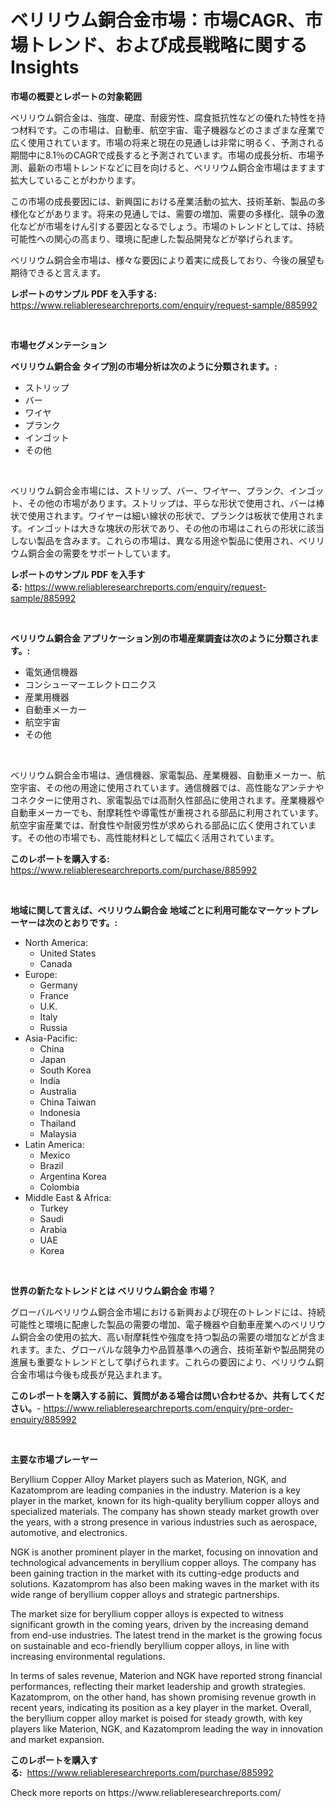 <p><h1>ベリリウム銅合金市場：市場CAGR、市場トレンド、および成長戦略に関するInsights</h1></p><p><strong>市場の概要とレポートの対象範囲</strong></p>
<p><p>ベリリウム銅合金は、強度、硬度、耐疲労性、腐食抵抗性などの優れた特性を持つ材料です。この市場は、自動車、航空宇宙、電子機器などのさまざまな産業で広く使用されています。市場の将来と現在の見通しは非常に明るく、予測される期間中に8.1％のCAGRで成長すると予測されています。市場の成長分析、市場予測、最新の市場トレンドなどに目を向けると、ベリリウム銅合金市場はますます拡大していることがわかります。</p><p>この市場の成長要因には、新興国における産業活動の拡大、技術革新、製品の多様化などがあります。将来の見通しでは、需要の増加、需要の多様化、競争の激化などが市場をけん引する要因となるでしょう。市場のトレンドとしては、持続可能性への関心の高まり、環境に配慮した製品開発などが挙げられます。</p><p>ベリリウム銅合金市場は、様々な要因により着実に成長しており、今後の展望も期待できると言えます。</p></p>
<p><strong>レポートのサンプル PDF を入手する:</strong> <a href="https://www.reliableresearchreports.com/enquiry/request-sample/885992">https://www.reliableresearchreports.com/enquiry/request-sample/885992</a></p>
<p>&nbsp;</p>
<p><strong>市場セグメンテーション</strong></p>
<p><strong>ベリリウム銅合金 タイプ別の市場分析は次のように分類されます。:</strong></p>
<p><ul><li>ストリップ</li><li>バー</li><li>ワイヤ</li><li>プランク</li><li>インゴット</li><li>その他</li></ul></p>
<p>&nbsp;</p>
<p><p>ベリリウム銅合金市場には、ストリップ、バー、ワイヤー、プランク、インゴット、その他の市場があります。ストリップは、平らな形状で使用され、バーは棒状で使用されます。ワイヤーは細い線状の形状で、プランクは板状で使用されます。インゴットは大きな塊状の形状であり、その他の市場はこれらの形状に該当しない製品を含みます。これらの市場は、異なる用途や製品に使用され、ベリリウム銅合金の需要をサポートしています。</p></p>
<p><strong>レポートのサンプル PDF を入手する:</strong>&nbsp;<a href="https://www.reliableresearchreports.com/enquiry/request-sample/885992">https://www.reliableresearchreports.com/enquiry/request-sample/885992</a></p>
<p>&nbsp;</p>
<p><strong> ベリリウム銅合金 アプリケーション別の市場産業調査は次のように分類されます。:</strong></p>
<p><ul><li>電気通信機器</li><li>コンシューマーエレクトロニクス</li><li>産業用機器</li><li>自動車メーカー</li><li>航空宇宙</li><li>その他</li></ul></p>
<p>&nbsp;</p>
<p><p>ベリリウム銅合金市場は、通信機器、家電製品、産業機器、自動車メーカー、航空宇宙、その他の用途に使用されています。通信機器では、高性能なアンテナやコネクターに使用され、家電製品では高耐久性部品に使用されます。産業機器や自動車メーカーでも、耐摩耗性や導電性が重視される部品に利用されています。航空宇宙産業では、耐食性や耐疲労性が求められる部品に広く使用されています。その他の市場でも、高性能材料として幅広く活用されています。</p></p>
<p><strong>このレポートを購入する:</strong>&nbsp; <a href="https://www.reliableresearchreports.com/purchase/885992">https://www.reliableresearchreports.com/purchase/885992</a></p>
<p>&nbsp;</p>
<p><strong>地域に関して言えば、ベリリウム銅合金 地域ごとに利用可能なマーケットプレーヤーは次のとおりです。:</strong></p>
<p><ul>
    <li>
        North America:
        <ul>
            <li>United States</li>
            <li>Canada</li>
        </ul>
    </li>
    <li>
        Europe:
        <ul>
            <li>Germany</li>
            <li>France</li>
            <li>U.K.</li>
            <li>Italy</li>
            <li>Russia</li>
        </ul>
    </li>
    <li>
        Asia-Pacific:
        <ul>
            <li>China</li>
            <li>Japan</li>
            <li>South Korea</li>
            <li>India</li>
            <li>Australia</li>
            <li>China Taiwan</li>
            <li>Indonesia</li>
            <li>Thailand</li>
            <li>Malaysia</li>
        </ul>
    </li>
    <li>
        Latin America:
        <ul>
            <li>Mexico</li>
            <li>Brazil</li>
            <li>Argentina Korea</li>
            <li>Colombia</li>
        </ul>
    </li>
    <li>
        Middle East & Africa:
        <ul>
            <li>Turkey</li>
            <li>Saudi</li>
            <li>Arabia</li>
            <li>UAE</li>
            <li>Korea</li>
        </ul>
    </li>
    </ul></p>
<p>&nbsp;</p>
<p><strong>世界の新たなトレンドとは ベリリウム銅合金 市場？</strong></p>
<p><p>グローバルベリリウム銅合金市場における新興および現在のトレンドには、持続可能性と環境に配慮した製品の需要の増加、電子機器や自動車産業へのベリリウム銅合金の使用の拡大、高い耐摩耗性や強度を持つ製品の需要の増加などが含まれます。また、グローバルな競争力や品質基準への適合、技術革新や製品開発の進展も重要なトレンドとして挙げられます。これらの要因により、ベリリウム銅合金市場は今後も成長が見込まれます。</p></p>
<p><strong>このレポートを購入する前に、質問がある場合は問い合わせるか、共有してください。</strong>- <a href="https://www.reliableresearchreports.com/enquiry/pre-order-enquiry/885992">https://www.reliableresearchreports.com/enquiry/pre-order-enquiry/885992</a></p>
<p>&nbsp;</p>
<p><strong>主要な市場プレーヤー</strong></p>
<p><p>Beryllium Copper Alloy Market players such as Materion, NGK, and Kazatomprom are leading companies in the industry. Materion is a key player in the market, known for its high-quality beryllium copper alloys and specialized materials. The company has shown steady market growth over the years, with a strong presence in various industries such as aerospace, automotive, and electronics.</p><p>NGK is another prominent player in the market, focusing on innovation and technological advancements in beryllium copper alloys. The company has been gaining traction in the market with its cutting-edge products and solutions. Kazatomprom has also been making waves in the market with its wide range of beryllium copper alloys and strategic partnerships. </p><p>The market size for beryllium copper alloys is expected to witness significant growth in the coming years, driven by the increasing demand from end-use industries. The latest trend in the market is the growing focus on sustainable and eco-friendly beryllium copper alloys, in line with increasing environmental regulations.</p><p>In terms of sales revenue, Materion and NGK have reported strong financial performances, reflecting their market leadership and growth strategies. Kazatomprom, on the other hand, has shown promising revenue growth in recent years, indicating its position as a key player in the market. Overall, the beryllium copper alloy market is poised for steady growth, with key players like Materion, NGK, and Kazatomprom leading the way in innovation and market expansion.</p></p>
<p><strong>このレポートを購入する:</strong>&nbsp;&nbsp;<a href="https://www.reliableresearchreports.com/purchase/885992">https://www.reliableresearchreports.com/purchase/885992</a></p>
<p>Check more reports on https://www.reliableresearchreports.com/</p>